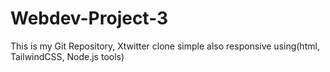 # Webdev-Project-3
This is my Git Repository, Xtwitter clone simple also responsive using(html, TailwindCSS, Node.js tools)

